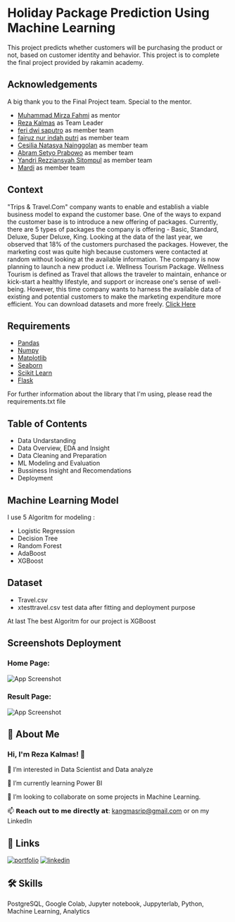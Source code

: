
# Holiday Package Prediction Using Machine Learning

This project predicts whether customers will be purchasing the product or not, based on customer identity and behavior. This project is to complete the final project provided by rakamin academy.


## Acknowledgements

 A big thank you to the Final Project team. Special to the mentor. 
 - [Muhammad Mirza Fahmi](https://www.linkedin.com/in/mmirzafahmi/) as mentor
 - [Reza Kalmas](https://www.linkedin.com/in/reza-kalmas-21728a188/) as Team Leader
 - [feri dwi saputro](https://www.linkedin.com/in/ferids55/) as member team
 - [fairuz nur indah putri](https://www.linkedin.com/in/fairuz-nur-indah-p/) as member team
 - [Cesilia Natasya Nainggolan](https://www.linkedin.com/in/cesiliantsy/) as member team
 - [Abram Setyo Prabowo](https://www.linkedin.com/in/abramsetyo/) as member team
 - [Yandri Rezziansyah Sitompul](https://www.linkedin.com/in/yandri-rezziansyah-sitompul/) as member team
 - [Mardi](https://www.linkedin.com/in/marditoon/) as member team


## Context
"Trips & Travel.Com" company wants to enable and establish a viable business model to expand the customer base. One of the ways to expand the customer base is to introduce a new offering of packages. Currently, there are 5 types of packages the company is offering - Basic, Standard, Deluxe, Super Deluxe, King. Looking at the data of the last year, we observed that 18% of the customers purchased the packages. However, the marketing cost was quite high because customers were contacted at random without looking at the available information. The company is now planning to launch a new product i.e. Wellness Tourism Package. Wellness Tourism is defined as Travel that allows the traveler to maintain, enhance or kick-start a healthy lifestyle, and support or increase one's sense of well-being. However, this time company wants to harness the available data of existing and potential customers to make the marketing expenditure more efficient.  You can download datasets and more freely. [Click Here](https://www.kaggle.com/datasets/susant4learning/holiday-package-purchase-prediction)
## Requirements

- [Pandas](https://pandas.pydata.org/)
- [Numpy](https://numpy.org/)
- [Matplotlib](https://matplotlib.org/)
- [Seaborn](https://seaborn.pydata.org/)
- [Scikit Learn](https://scikit-learn.org/stable/index.html)
- [Flask](https://flask.palletsprojects.com/en/2.1.x/)

For further information about the library that I'm using, please read the requirements.txt file
## Table of Contents
- Data Undarstanding
- Data Overview, EDA and Insight
- Data Cleaning and Preparation
- ML Modeling and Evaluation 
- Bussiness Insight and Recomendations
- Deployment
## Machine Learning Model
I use 5 Algoritm for modeling :
- Logistic Regression
- Decision Tree
- Random Forest
- AdaBoost
- XGBoost
## Dataset
- Travel.csv
- xtesttravel.csv  test data after fitting and deployment purpose

At last The best Algoritm for our project is XGBoost
## Screenshots Deployment

### Home Page:
![App Screenshot](https://i.ibb.co/c1rS19p/Capture.png)

### Result Page:
![App Screenshot](https://i.ibb.co/G50TDmy/Capture.png)



## 🚀 About Me
### Hi, I'm Reza Kalmas! 👋

👀 I’m interested in Data Scientist and Data analyze

🌱 I’m currently learning Power BI

💞️ I’m looking to collaborate on some projects in Machine Learning.

📫 𝗥𝗲𝗮𝗰𝗵 𝗼𝘂𝘁 𝘁𝗼 𝗺𝗲 𝗱𝗶𝗿𝗲𝗰𝘁𝗹𝘆 𝗮𝘁: kangmasrip@gmail.com or on my LinkedIn


## 🔗 Links
[![portfolio](https://img.shields.io/badge/my_portfolio-000?style=for-the-badge&logo=ko-fi&logoColor=white)](https://github.com/rezakalmas/)
[![linkedin](https://img.shields.io/badge/linkedin-0A66C2?style=for-the-badge&logo=linkedin&logoColor=white)](https://www.linkedin.com/in/reza-kalmas-21728a188)
## 🛠 Skills
PostgreSQL, Google Colab, Jupyter notebook, Juppyterlab, Python, Machine Learning, Analytics
